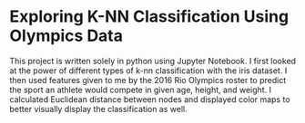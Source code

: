 # Exploring K-NN Classification Using Olympics Data
This project is written solely in python using Jupyter Notebook. I first looked at the power of different types of k-nn classification with the iris dataset. I then used features given to me by the 2016 Rio Olympics roster to predict the sport an athlete would compete in given age, height, and weight. I calculated Euclidean distance between nodes and displayed color maps to better visually display the classification as well.
